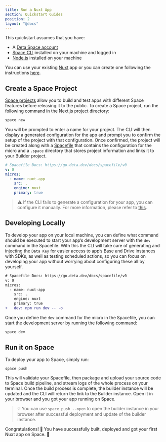 ```yaml
---
title: Run a Nuxt App
section: Quickstart Guides
position: 2
layout: "@docs"
---
```


This quickstart assumes that you have:

- A [Deta Space account](https://deta.space/signup)
- [Space CLI](https://deta.space/docs/en/basics/cli) installed on your machine and logged in
- [Node.js](https://nodejs.org) installed on your machine

You can use your existing [Nuxt](https://nuxt.com/) app or you can create one following the instructions [here](https://nuxt.com/docs/getting-started/installation#new-project).

## Create a Space Project

[Space projects](https://deta.space/docs/en/basics/projects) allow you to build and test apps with different Space features before releasing it to the public. To create a Space project, run the following command in the Next.js project directory:

```bash
space new
```

You will be prompted to enter a name for your project. The CLI will then display a generated configuration for the app and prompt you to confirm the setup of the project with that configuration. Once confirmed, the project will be created along with a [Spacefile](https://deta.space/docs/en/reference/spacefile) that contains the configuration for the micro and a `.space` directory that stores project information and links it to your Builder project.

```yaml
# Spacefile Docs: https://go.deta.dev/docs/spacefile/v0
v: 0
micros:
  - name: nuxt-app
    src: .
    engine: nuxt
    primary: true
```

> ⚠️ If the CLI fails to generate a configuration for your app, you can configure it manually. For more information, please refer to [this](https://deta.space/docs/en/reference/spacefile).

## Developing Locally

To develop your app on your local machine, you can define what command should be executed to start your app’s development server with the `dev` command in the Spacefile. With this the CLI will take care of generating and injecting the `Data Key` for easier access to app’s Base and Drive instances with SDKs, as well as testing scheduled actions, so you can focus on developing your app without worrying about configuring these all by yourself.

```diff
# Spacefile Docs: https://go.deta.dev/docs/spacefile/v0
v: 0
micros:
  - name: nuxt-app
    src: .
    engine: nuxt
    primary: true
+   dev: npm run dev -- -o
```

Once you define the `dev` command for the micro in the Spacefile, you can start the development server by running the following command:

```bash
space dev
```

## Run it on Space

To deploy your app to Space, simply run:

```diff
space push
```

This will validate your Spacefile, then package and upload your source code to Space build pipeline, and stream logs of the whole process on your terminal. Once the build process is complete, the builder instance will be updated and the CLI will return the link to the Builder instance. Open it in your browser and you got your app running on Space.

> 💡 You can use `space push --open` to open the builder instance in your browser after successful deployment and update of the builder instance.

Congratulations! 🎉 You have successfully built, deployed and got your first Nuxt app on Space. 🚀